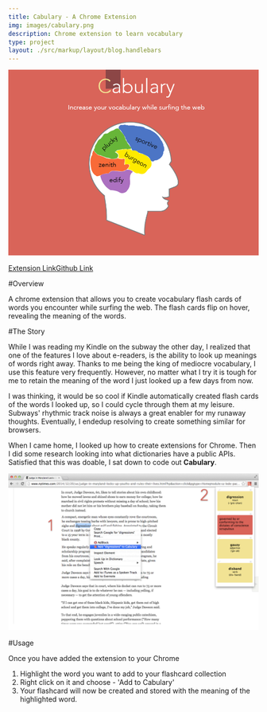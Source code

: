 ```yaml
---
title: Cabulary - A Chrome Extension
img: images/cabulary.png
description: Chrome extension to learn vocabulary
type: project
layout: ./src/markup/layout/blog.handlebars
---
```


![Cabulary cover Image](../../images/projects/cabulary/920x680.png)

<div class="button-rack"><a href="https://chrome.google.com/webstore/detail/cabulary/ejefgmegpcimohilbkiioplokdiangpd" target="_blank" class="btn btn-primary">Extension Link</a><a href="https://chrome.google.com/webstore/detail/cabulary/ejefgmegpcimohilbkiioplokdiangpd" target="_blank" class="btn btn-default">Github Link</a></div>



#Overview

A chrome extension that allows you to create vocabulary flash cards of words you encounter while surfing the web. The flash cards flip on hover, revealing the meaning of the words. 

#The Story

While I was reading my Kindle on the subway the other day, I realized that one of the features I love about e-readers, is the ability to look up meanings of words right away. Thanks to me being the king of mediocre vocabulary, I use this feature very frequently. However, no matter what I try it is tough for me to retain the meaning of the word I just looked up a few days from now. 

I was thinking, it would be so cool if Kindle automatically created flash cards of the words I looked up, so I could cycle through them at my leisure. Subways' rhythmic track noise is always a great enabler for my runaway thoughts. Eventually, I endedup resolving to create something similar for browsers. 

When I came home, I looked up how to create extensions for Chrome. Then I did some research looking into what dictionaries have a public APIs. Satisfied that this was doable, I sat down to code out **Cabulary**.  

![Cabulary Screen Shot](../../images/projects/cabulary/screenshot.png)

#Usage

Once you have added the extension to your Chrome
  1. Highlight the word you want to add to your flashcard collection
  2. Right click on it and choose - 'Add to Cabulary'
  3. Your flashcard will now be created and stored with the meaning of the highlighted word.